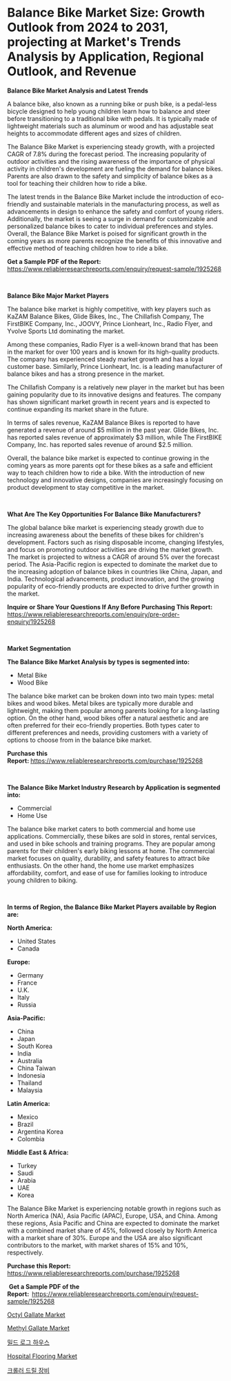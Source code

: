 <p><h1>Balance Bike Market Size: Growth Outlook from 2024 to 2031, projecting at Market's Trends Analysis by Application, Regional Outlook, and Revenue</h1></p><p><strong>Balance Bike Market Analysis and Latest Trends</strong></p>
<p><p>A balance bike, also known as a running bike or push bike, is a pedal-less bicycle designed to help young children learn how to balance and steer before transitioning to a traditional bike with pedals. It is typically made of lightweight materials such as aluminum or wood and has adjustable seat heights to accommodate different ages and sizes of children.</p><p>The Balance Bike Market is experiencing steady growth, with a projected CAGR of 7.8% during the forecast period. The increasing popularity of outdoor activities and the rising awareness of the importance of physical activity in children's development are fueling the demand for balance bikes. Parents are also drawn to the safety and simplicity of balance bikes as a tool for teaching their children how to ride a bike.</p><p>The latest trends in the Balance Bike Market include the introduction of eco-friendly and sustainable materials in the manufacturing process, as well as advancements in design to enhance the safety and comfort of young riders. Additionally, the market is seeing a surge in demand for customizable and personalized balance bikes to cater to individual preferences and styles. Overall, the Balance Bike Market is poised for significant growth in the coming years as more parents recognize the benefits of this innovative and effective method of teaching children how to ride a bike.</p></p>
<p><strong>Get a Sample PDF of the Report:&nbsp;</strong> <a href="https://www.reliableresearchreports.com/enquiry/request-sample/1925268">https://www.reliableresearchreports.com/enquiry/request-sample/1925268</a></p>
<p>&nbsp;</p>
<p><strong>Balance Bike Major Market Players</strong></p>
<p><p>The balance bike market is highly competitive, with key players such as KaZAM Balance Bikes, Glide Bikes, Inc., The Chillafish Company, The FirstBIKE Company, Inc., JOOVY, Prince Lionheart, Inc., Radio Flyer, and Yvolve Sports Ltd dominating the market.</p><p>Among these companies, Radio Flyer is a well-known brand that has been in the market for over 100 years and is known for its high-quality products. The company has experienced steady market growth and has a loyal customer base. Similarly, Prince Lionheart, Inc. is a leading manufacturer of balance bikes and has a strong presence in the market.</p><p>The Chillafish Company is a relatively new player in the market but has been gaining popularity due to its innovative designs and features. The company has shown significant market growth in recent years and is expected to continue expanding its market share in the future.</p><p>In terms of sales revenue, KaZAM Balance Bikes is reported to have generated a revenue of around $5 million in the past year. Glide Bikes, Inc. has reported sales revenue of approximately $3 million, while The FirstBIKE Company, Inc. has reported sales revenue of around $2.5 million.</p><p>Overall, the balance bike market is expected to continue growing in the coming years as more parents opt for these bikes as a safe and efficient way to teach children how to ride a bike. With the introduction of new technology and innovative designs, companies are increasingly focusing on product development to stay competitive in the market.</p></p>
<p>&nbsp;</p>
<p><strong>What Are The Key Opportunities For Balance Bike Manufacturers?</strong></p>
<p><p>The global balance bike market is experiencing steady growth due to increasing awareness about the benefits of these bikes for children's development. Factors such as rising disposable income, changing lifestyles, and focus on promoting outdoor activities are driving the market growth. The market is projected to witness a CAGR of around 5% over the forecast period. The Asia-Pacific region is expected to dominate the market due to the increasing adoption of balance bikes in countries like China, Japan, and India. Technological advancements, product innovation, and the growing popularity of eco-friendly products are expected to drive further growth in the market.</p></p>
<p><strong>Inquire or Share Your Questions If Any Before Purchasing This Report:</strong> <a href="https://www.reliableresearchreports.com/enquiry/pre-order-enquiry/1925268">https://www.reliableresearchreports.com/enquiry/pre-order-enquiry/1925268</a></p>
<p>&nbsp;</p>
<p><strong>Market Segmentation</strong></p>
<p><strong>The Balance Bike Market Analysis by types is segmented into:</strong></p>
<p><ul><li>Metal Bike</li><li>Wood Bike</li></ul></p>
<p><p>The balance bike market can be broken down into two main types: metal bikes and wood bikes. Metal bikes are typically more durable and lightweight, making them popular among parents looking for a long-lasting option. On the other hand, wood bikes offer a natural aesthetic and are often preferred for their eco-friendly properties. Both types cater to different preferences and needs, providing customers with a variety of options to choose from in the balance bike market.</p></p>
<p><strong>Purchase this Report:&nbsp;</strong><a href="https://www.reliableresearchreports.com/purchase/1925268">https://www.reliableresearchreports.com/purchase/1925268</a></p>
<p>&nbsp;</p>
<p><strong>The Balance Bike Market Industry Research by Application is segmented into:</strong></p>
<p><ul><li>Commercial</li><li>Home Use</li></ul></p>
<p><p>The balance bike market caters to both commercial and home use applications. Commercially, these bikes are sold in stores, rental services, and used in bike schools and training programs. They are popular among parents for their children's early biking lessons at home. The commercial market focuses on quality, durability, and safety features to attract bike enthusiasts. On the other hand, the home use market emphasizes affordability, comfort, and ease of use for families looking to introduce young children to biking.</p></p>
<p>&nbsp;</p>
<p><strong>In terms of Region, the Balance Bike Market Players available by Region are:</strong></p>
<p>
    <p> <strong> North America: </strong>
        <ul>
            <li>United States</li>
            <li>Canada</li>
        </ul>
        </p> 
    <p> <strong> Europe: </strong>
        <ul>
            <li>Germany</li>
            <li>France</li>
            <li>U.K.</li>
            <li>Italy</li>
            <li>Russia</li>
        </ul>
        </p> 
    <p> <strong> Asia-Pacific: </strong>
        <ul>
            <li>China</li>
            <li>Japan</li>
            <li>South Korea</li>
            <li>India</li>
            <li>Australia</li>
            <li>China Taiwan</li>
            <li>Indonesia</li>
            <li>Thailand</li>
            <li>Malaysia</li>
        </ul>
        </p> 
    <p> <strong> Latin America: </strong>
        <ul>
            <li>Mexico</li>
            <li>Brazil</li>
            <li>Argentina Korea</li>
            <li>Colombia</li>
        </ul>
        </p> 
    <p> <strong> Middle East & Africa: </strong>
        <ul>
            <li>Turkey</li>
            <li>Saudi</li>
            <li>Arabia</li>
            <li>UAE</li>
            <li>Korea</li>
        </ul>
    </p>
    </p>
<p><p>The Balance Bike Market is experiencing notable growth in regions such as North America (NA), Asia Pacific (APAC), Europe, USA, and China. Among these regions, Asia Pacific and China are expected to dominate the market with a combined market share of 45%, followed closely by North America with a market share of 30%. Europe and the USA are also significant contributors to the market, with market shares of 15% and 10%, respectively.</p></p>
<p><strong>Purchase this Report: </strong><a href="https://www.reliableresearchreports.com/purchase/1925268">https://www.reliableresearchreports.com/purchase/1925268</a></p>
<p>&nbsp;<strong>Get a Sample PDF of the Report:&nbsp;&nbsp;</strong><a href="https://www.reliableresearchreports.com/enquiry/request-sample/1925268">https://www.reliableresearchreports.com/enquiry/request-sample/1925268</a></p>
<p><strong></strong></p>
<p><p><a href="https://view.publitas.com/reportprime-1/octyl-gallate-market-with-the-goal-of-estimating-the-market-size-and-future-growth-potential-of-various-market-segments-based-on-component-applications-end-user-and-region/">Octyl Gallate Market</a></p><p><a href="https://view.publitas.com/reportprime-1/methyl-gallate-market-size-growth-outlook-from-2024-to-2031-projecting-at-markets-trends-analysis-by-application-regional-outlook-and-revenue/">Methyl Gallate Market</a></p><p><a href="https://medium.com/@cliftonfisher9067/%EB%A7%88%EB%A5%B8-%ED%86%B5%EB%82%98%EB%AC%B4-%EC%A3%BC%ED%83%9D-%EC%8B%9C%EC%9E%A5-%EA%B7%9C%EB%AA%A8-%EC%8B%9C%EC%9E%A5-%EC%A0%84%EB%A7%9D-%EB%B0%8F-%EC%8B%9C%EC%9E%A5-%EC%98%88%EC%B8%A1-2024%EB%85%84%EB%B6%80%ED%84%B0-2031%EB%85%84%EA%B9%8C%EC%A7%80-fcc783904aa6">밀드 로그 하우스</a></p><p><a href="https://meowing-lemming-dd3.notion.site/Hospital-Flooring-Market-Provides-a-Comprehensive-Analysis-Including-a-Macro-Overview-of-the-Market--27821595bc384345ab7452fde2528a95">Hospital Flooring Market</a></p><p><a href="https://medium.com/@cliftonfisher9067/%ED%81%AC%EB%A1%A4%EB%9F%AC-%EB%93%9C%EB%A6%B4-%EB%A6%AC%EA%B7%B8-%EC%8B%9C%EC%9E%A5-%EB%8F%99%ED%96%A5-%EC%8B%9C%EC%9E%A5-%EB%8F%99%ED%96%A5-%EC%84%B1%EC%9E%A5-2024%EB%85%84%EB%B6%80%ED%84%B0-2031%EB%85%84%EA%B9%8C%EC%A7%80-%EC%98%88%EC%B8%A1%EB%90%9C-%EA%B2%83-cecc0f31c28e">크롤러 드릴 장비</a></p></p>